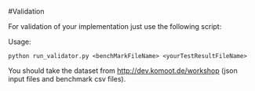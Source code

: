 #Validation

For validation of your implementation just use the following script:

Usage:

	python run_validator.py <benchMarkFileName> <yourTestResultFileName>


You should take the dataset from http://dev.komoot.de/workshop (json input files and benchmark csv files).
